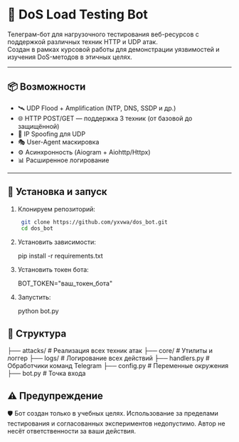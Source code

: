 # 🚀 DoS Load Testing Bot

Телеграм-бот для нагрузочного тестирования веб-ресурсов с поддержкой различных техник HTTP и UDP атак.  
Создан в рамках курсовой работы для демонстрации уязвимостей и изучения DoS-методов в этичных целях.

---

## 📦 Возможности

- 🛰️ UDP Flood + Amplification (NTP, DNS, SSDP и др.)
- 🌐 HTTP POST/GET — поддержка 3 техник (от базовой до защищённой)
- 🔄 IP Spoofing для UDP
- 🎭 User-Agent маскировка
- ⚙️ Асинхронность (Aiogram + Aiohttp/Httpx)
- 📊 Расширенное логирование

---

## 🔧 Установка и запуск

1. Клонируем репозиторий:
   ```bash
    git clone https://github.com/yxvwa/dos_bot.git
    cd dos_bot

2. Установить зависимости:

    pip install -r requirements.txt

3. Установить токен бота:

    BOT_TOKEN="ваш_токен_бота"

4. Запустить:

    python bot.py



## 📁 Структура

├── attacks/          # Реализация всех техник атак
├── core/             # Утилиты и логгер
├── logs/             # Логирование всех действий
├── handlers.py       # Обработчики команд Telegram
├── config.py         # Переменные окружения
├── bot.py            # Точка входа


## ⚠️ Предупреждение

🛡️ Бот создан только в учебных целях. Использование за пределами тестирования и согласованных экспериментов недопустимо. Автор не несёт ответственности за ваши действия.

